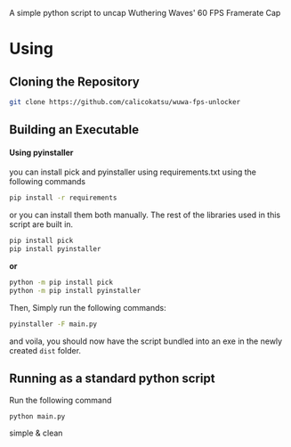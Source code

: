 A simple python script to uncap Wuthering Waves' 60 FPS Framerate Cap

# Using

## Cloning the Repository

```sh
git clone https://github.com/calicokatsu/wuwa-fps-unlocker
```

## Building an Executable

#### Using pyinstaller

you can install pick and pyinstaller using requirements.txt using the following commands

```sh
pip install -r requirements
```

or you can install them both manually. The rest of the libraries used in this script are built in.

```sh
pip install pick
pip install pyinstaller
```

**or**

```sh
python -m pip install pick
python -m pip install pyinstaller
```

Then, Simply run the following commands:

```sh
pyinstaller -F main.py
```

and voila, you should now have the script bundled into an exe in the newly created `dist` folder.

## Running as a standard python script

Run the following command

```sh
python main.py
```

simple & clean
